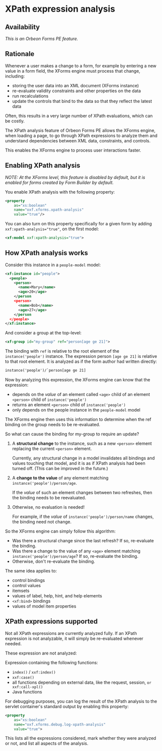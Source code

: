 # XPath expression analysis

<!-- toc -->

## Availability

_This is an Orbeon Forms PE feature._

## Rationale

Whenever a user makes a change to a form, for example by entering a new value in a form field, the XForms engine must process that change, including:

- storing the user data into an XML document (XForms instance)
- re-evaluate validity constraints and other properties on the data
- run recalculations
- update the controls that bind to the data so that they reflect the latest data

Often, this results in a very large number of XPath evaluations, which can be costly.

The XPath analysis feature of Orbeon Forms PE allows the XForms engine, when loading a page, to go through XPath expressions to analyze them and understand dependencies between XML data, constraints, and controls.

This enables the XForms engine to process user interactions faster.

## Enabling XPath analysis

_NOTE: At the XForms level, this feature is disabled by default, but it is enabled for forms created by Form Builder by default._

You enable XPath analysis with the following property:

```xml
<property 
    as="xs:boolean" 
    name="oxf.xforms.xpath-analysis" 
    value="true"/>
```

You can also turn on this property specifically for a given form by adding `xxf:xpath-analysis="true"`, on the first model:

```xml
<xf:model xxf:xpath-analysis="true">
```

## How XPath analysis works

Consider this instance in a `people-model` model:

```xml
<xf:instance id="people">
  <people>
    <person>
      <name>Mary</name>
      <age>20</age>
    </person
    <person>
      <name>Bob</name>
      <age>27</age>
    </person
  </people>
</xf:instance>
```

And consider a group at the top-level:

```xml
<xf:group id="my-group" ref="person[age ge 21]">
```

The binding with `ref` is relative to the root element of the `instance('people')` instance. The expression person `[age ge 21]` is relative to that root element. It is analyzed as if the form author had written directly:

```xml
instance('people')/`person[age ge 21]
```

Now by analyzing this expression, the XForms engine can know that the expression:

- depends on the _value_ of an element called `<age>` child of an element `<person>` child of `instance('people')`
- returns an element `<person>` child of `instance('people')`
- only depends on the people instance in the `people-model` model

The XForms engine then uses this information to determine when the ref binding on the group needs to be re-evaluated.

So what can cause the binding for my-group to require an update?

1. A **structural change** to the instance, such as a new `<person>` element replacing the current `<person>` element.

    Currently, any structural change in a model invalidates all bindings and values touching that model, and it is as if XPath analysis had been turned off. (This can be improved in the future.)

2. A **change to the value** of any element matching `instance('people')/person/age`.

    If the _value_ of such an <age> element changes between two refreshes, then the binding needs to be reevaluated.

3. Otherwise, no evaluation is needed!

    For example, if the _value_ of `instance('people')/person/name` changes, the binding need not change.

So the XForms engine can simply follow this algorithm:

- Was there a structural change since the last refresh? If so, re-evaluate the binding.
- Was there a change to the value of any `<age>` element matching `instance('people')/person/age`? If so, re-evaluate the binding.
- Otherwise, don't re-evaluate the binding.

The same idea applies to:

* control bindings
* control values
* itemsets
* values of label, help, hint, and help elements
* `<xf:bind>` bindings
* values of model item properties

## XPath expressions supported

Not all XPath expressions are currently analyzed fully. If an XPath expression is not analyzable, it will simply be re-evaluated whenever needed.

These expression are not analyzed:

Expression containing the following functions:

* `index()` / `xxf:index()` 
* `xxf:case()`
* all functions depending on external data, like the request, session, `or xxf:call-xpl()`
* Java functions

For debugging purposes, you can log the result of the XPath analysis to the servlet container's standard output by enabling this property:

```xml
<property 
    as="xs:boolean" 
    name="oxf.xforms.debug.log-xpath-analysis" 
    value="true">
```

This lists all the expressions considered, mark whether they were analyzed or not, and list all aspects of the analysis.
